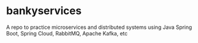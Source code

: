 # bankyservices
A repo to practice microservices and distributed systems using Java Spring Boot, Spring Cloud, RabbitMQ, Apache Kafka, etc
